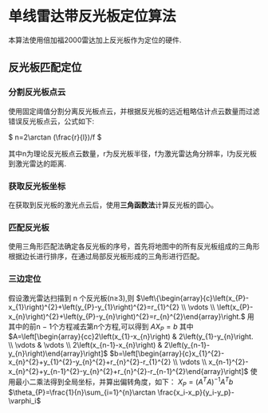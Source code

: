 # 单线雷达带反光板定位算法

本算法使用倍加福2000雷达加上反光板作为定位的硬件.

## 反光板匹配定位

### 分割反光板点云

使用固定阈值分割分离反光板点云，并根据反光板的远近粗略估计点云数量而过滤错误反光板点云，公式如下:

$ n=2\arctan (\frac{r}{l})/f $

其中n为理论反光板点云数量，r为反光板半径，f为激光雷达角分辨率，l为反光板到激光雷达的距离.

### 获取反光板坐标

在获取到反光板的激光点云后，使用**三角函数法**计算反光板的圆心。

### 匹配反光板

使用三角形匹配法确定各反光板的序号，首先将地图中的所有反光板组成的三角形根据边长进行排序，在通过局部反光板形成的三角形进行匹配。

### 三边定位

假设激光雷达扫描到 n 个反光板(n≥3),则
$\left\{\begin{array}{c}\left(x_{P}-x_{1}\right)^{2}+\left(y_{P}-y_{1}\right)^{2}=r_{1}^{2} \\ \vdots \\ \left(x_{P}-x_{n}\right)^{2}+\left(y_{P}-y_{n}\right)^{2}=r_{n}^{2}\end{array}\right.$
用其中的前n − 1个方程减去第n个方程,可以得到
$AX_{P} = b$
其中 
$A=\left[\begin{array}{cc}2\left(x_{1}-x_{n}\right) & 2\left(y_{1}-y_{n}\right. \\ \vdots & \vdots \\ 2\left(x_{n-1}-x_{n}\right) & 2\left(y_{n-1}-y_{n}\right)\end{array}\right]$
$b=\left[\begin{array}{c}x_{1}^{2}-x_{n}^{2}+y_{1}^{2}-y_{n}^{2}+r_{n}^{2}-r_{1}^{2} \\ \vdots \\ x_{n-1}^{2}-x_{n}^{2}+y_{n-1}^{2}-y_{n}^{2}+r_{n}^{2}-r_{n-1}^{2}\end{array}\right]$
使用最小二乘法得到全局坐标，并算出偏转角度，如下：
$X_{P} = (A^{T}A)^{-1}A^{T}b$
$\theta_{P}=\frac{1}{n}\sum_{i=1}^{n}\arctan \frac{x_i-x_p}{y_i-y_p}-\varphi_i$